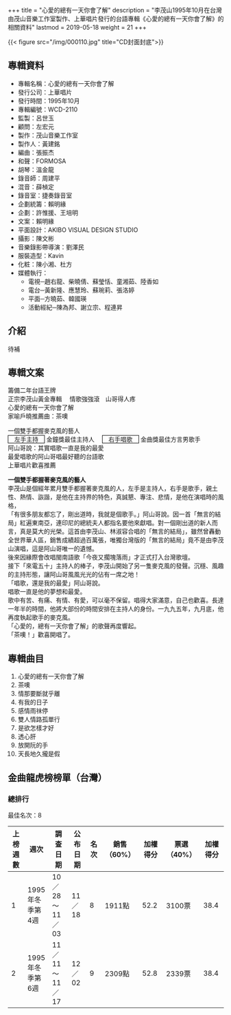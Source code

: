 +++
title = "心愛的總有一天你會了解"
description = "李茂山1995年10月在台灣由茂山音樂工作室製作、上華唱片發行的台語專輯《心愛的總有一天你會了解》的相關資料"
lastmod = 2019-05-18
weight = 21
+++

<style>
table th:first-of-type,th:nth-of-type(4),th:nth-of-type(6),th:nth-of-type(7),th:nth-of-type(8),th:nth-of-type(9) {
	width: 100px;
}
table th:nth-of-type(3) {
	width: 150px;
}
table th:nth-of-type(5) {
	width: 70px;
}
</style>

{{< figure src="/img/000110.jpg" title="CD封面封底">}}

## 專輯資料

* 專輯名稱：心愛的總有一天你會了解
* 發行公司：上華唱片
* 發行時間：1995年10月
* 專輯編號：WCD-2110
* 監製：呂世玉
* 顧問：左宏元
* 製作：茂山音樂工作室
* 製作人：黃建銘
* 編曲：張振杰
* 和聲：FORMOSA
* 胡琴：溫金龍
* 錄音師：周建平
* 混音：薛楨定
* 錄音室：捷奏錄音室
* 企劃統籌：賴明緣
* 企劃：許惟援、王培明
* 文案：賴明緣
* 平面設計：AKIBO VISUAL DESIGN STUDIO
* 攝影：陳文彬
* 音樂錄影帶導演：劉澤民
* 服裝造型：Kavin
* 化粧：陳小湘、杜方
* 媒體執行：
  * 電視─趙右龍、柴曉倩、蘇瑩恬、童湘茹、陸香如
  * 電台─黃新隆、應慧玲、蘇琬莉、張洛婷
  * 平面─方曉茹、韓國瑛
  * 活動經紀─陳為邦、謝立宗、程連昇


## 介紹

待補

## 專輯文案

籌備二年台語王牌  
正宗李茂山黃金專輯 　情歌強強滾　山哥得人疼  
心愛的總有一天你會了解  
家喻戶曉推薦曲：茶噢  

一個雙手都握麥克風的藝人  
<span style="border:1px solid black;">　左手主持　</span> 金鐘獎最佳主持人　 
<span style="border:1px solid black;">　右手唱歌　</span> 金曲獎最佳方言男歌手  
阿山哥說：其實唱歌一直是我的最愛  
最愛唱歌的阿山哥唱最好聽的台語歌  
上華唱片歡喜推薦

<b>一個雙手都握著麥克風的藝人</b>  
李茂山是個經年累月雙手都握著麥克風的人，左手是主持人，右手是歌手，親土性、熱情、詼諧，是他在主持界的特色，真誠懇、專注、悲情，是他在演唱時的風格，  
「有很多朋友都忘了，剛出道時，我就是個歌手。」阿山哥說。因一首「無言的結局」紅遍東南亞，連印尼的總統夫人都指名要他來獻唱。對一個剛出道的新人而言，真是莫大的光榮。這首由李茂山、林淑容合唱的「無言的結局」，雖然曾轟動全世界華人區，銷售成績超過百萬張，唯獨台灣版的「無言的結局」竟不是由李茂山演唱，這是阿山哥唯一的遺憾。  
後來因緣際會改唱閩南語歌「今夜又擱塊落雨」才正式打入台灣歌壇。  
接下「來電五十」主持人的棒子，李茂山開始了另一隻麥克風的發聲。沉穩、風趣的主持形態，讓阿山哥風風光光的佔有一席之地！  
「唱歌，還是我的最愛」阿山哥說。  
唱歌一直是他的夢想和最愛。  
歌中有苦、有痛、有情、有愛，可以毫不保留。唱得大家滿意，自己也歡喜。長達一年半的時間，他將大部份的時間安排在主持人的身份。一九九五年，九月底，他再度執起歌手的麥克風。  
「心愛的，總有一天你會了解」的歌聲再度響起。  
「茶噢！」歡喜開唱了。

## 專輯曲目

1. 心愛的總有一天你會了解
2. 茶噢
3. 情那要斷就乎離
4. 有我的日子
5. 感情雨祙停
6. 雙人情路孤單行
7. 是欲怎樣才好
8. 透心肝
9. 放開阮的手
10. 天長地久攏是假

## 金曲龍虎榜榜單（台灣）

### 總排行

最佳名次：8

上榜週數|  週次| 調查日期  | 公布日期  |名次 | 銷售（60%） |加權得分 |票選（40%） |加權得分
--------------|-------|------|-------|------|-------|------|------|------
1   | 1995年冬季第4週 | 10／28～11／03 | 11／18 | 8  |  1911點|  52.2|  3100票 |38.4
2   | 1995年冬季第6週 | 11／11～11／17 | 12／02 | 9  |  2309點|  52.8|  2339票 |38.4
